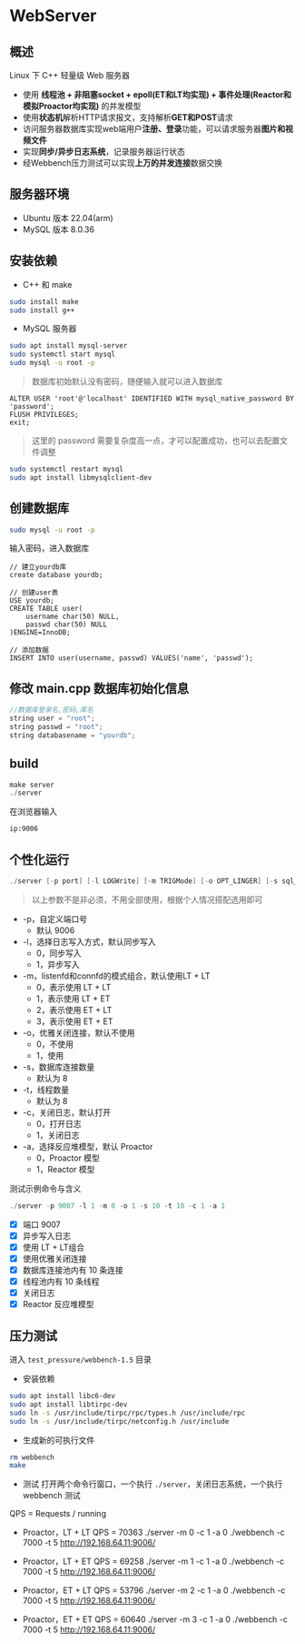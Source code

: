 # WebServer

## 概述

Linux 下 C++ 轻量级 Web 服务器

* 使用 **线程池 + 非阻塞socket + epoll(ET和LT均实现) + 事件处理(Reactor和模拟Proactor均实现)** 的并发模型
* 使用**状态机**解析HTTP请求报文，支持解析**GET和POST**请求
* 访问服务器数据库实现web端用户**注册、登录**功能，可以请求服务器**图片和视频文件**
* 实现**同步/异步日志系统**，记录服务器运行状态
* 经Webbench压力测试可以实现**上万的并发连接**数据交换


## 服务器环境

- Ubuntu 版本 22.04(arm)
- MySQL 版本 8.0.36


## 安装依赖

- C++ 和 make
```bash
sudo install make
sudo install g++
```

- MySQL 服务器
```bash
sudo apt install mysql-server
sudo systemctl start mysql
sudo mysql -u root -p
```

> 数据库初始默认没有密码，随便输入就可以进入数据库


```MySQL
ALTER USER 'root'@'localhost' IDENTIFIED WITH mysql_native_password BY 'password';
FLUSH PRIVILEGES;
exit;
```

> 这里的 password 需要复杂度高一点，才可以配置成功，也可以去配置文件调整

```bash
sudo systemctl restart mysql
sudo apt install libmysqlclient-dev
```

## 创建数据库

```bash
sudo mysql -u root -p
```

输入密码，进入数据库

```MySQL
// 建立yourdb库
create database yourdb;

// 创建user表
USE yourdb;
CREATE TABLE user(
    username char(50) NULL,
    passwd char(50) NULL
)ENGINE=InnoDB;

// 添加数据
INSERT INTO user(username, passwd) VALUES('name', 'passwd');
```

## 修改 main.cpp 数据库初始化信息

```C++
//数据库登录名,密码,库名
string user = "root";
string passwd = "root";
string databasename = "yourdb";
```

## build
```C++
make server
./server
```
在浏览器输入

```html
ip:9006
```

## 个性化运行

```C++
./server [-p port] [-l LOGWrite] [-m TRIGMode] [-o OPT_LINGER] [-s sql_num] [-t thread_num] [-c close_log] [-a actor_model]
```

> 以上参数不是非必须，不用全部使用，根据个人情况搭配选用即可

* -p，自定义端口号
  * 默认 9006
* -l，选择日志写入方式，默认同步写入
  * 0，同步写入
  * 1，异步写入
* -m，listenfd和connfd的模式组合，默认使用LT + LT
  * 0，表示使用 LT + LT
  * 1，表示使用 LT + ET
  * 2，表示使用 ET + LT
  * 3，表示使用 ET + ET
* -o，优雅关闭连接，默认不使用
  * 0，不使用
  * 1，使用
* -s，数据库连接数量
  * 默认为 8
* -t，线程数量
  * 默认为 8
* -c，关闭日志，默认打开
  * 0，打开日志
  * 1，关闭日志
* -a，选择反应堆模型，默认 Proactor
  * 0，Proactor 模型
  * 1，Reactor 模型

测试示例命令与含义

```C++
./server -p 9007 -l 1 -m 0 -o 1 -s 10 -t 10 -c 1 -a 1
```

- [X] 端口 9007
- [X] 异步写入日志
- [X] 使用 LT + LT组合
- [X] 使用优雅关闭连接
- [X] 数据库连接池内有 10 条连接
- [X] 线程池内有 10 条线程
- [X] 关闭日志
- [X] Reactor 反应堆模型

## 压力测试

进入 `test_pressure/webbench-1.5` 目录

- 安装依赖

```bash
sudo apt install libc6-dev
sudo apt install libtirpc-dev
sudo ln -s /usr/include/tirpc/rpc/types.h /usr/include/rpc
sudo ln -s /usr/include/tirpc/netconfig.h /usr/include
```

- 生成新的可执行文件
```bash
rm webbench
make
```

- 测试
打开两个命令行窗口，一个执行 `./server`，关闭日志系统，一个执行 webbench 测试

QPS = Requests / running

  - Proactor，LT + LT
  QPS = 70363
  ./server -m 0 -c 1 -a 0
  ./webbench -c 7000 -t 5 http://192.168.64.11:9006/

  - Proactor，LT + ET
  QPS = 69258
  ./server -m 1 -c 1 -a 0
  ./webbench -c 7000 -t 5 http://192.168.64.11:9006/

  - Proactor，ET + LT
  QPS = 53796
  ./server -m 2 -c 1 -a 0
  ./webbench -c 7000 -t 5 http://192.168.64.11:9006/

  - Proactor，ET + ET
  QPS = 60640
  ./server -m 3 -c 1 -a 0
  ./webbench -c 7000 -t 5 http://192.168.64.11:9006/

